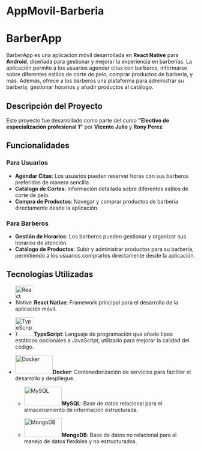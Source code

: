 # AppMovil-Barberia

# BarberApp

BarberApp es una aplicación móvil desarrollada en **React Native** para **Android**, diseñada para gestionar y mejorar la experiencia en barberías. La aplicación permite a los usuarios agendar citas con barberos, informarse sobre diferentes estilos de corte de pelo, comprar productos de barbería, y más. Además, ofrece a los barberos una plataforma para administrar su barbería, gestionar horarios y añadir productos al catálogo.

## Descripción del Proyecto

Este proyecto fue desarrollado como parte del curso **"Electivo de especialización profesional 1"** por **Vicente Julio** y **Rony Perez**.

## Funcionalidades

### Para Usuarios
- **Agendar Citas**: Los usuarios pueden reservar horas con sus barberos preferidos de manera sencilla.
- **Catálogo de Cortes**: Información detallada sobre diferentes estilos de corte de pelo.
- **Compra de Productos**: Navegar y comprar productos de barbería directamente desde la aplicación.

### Para Barberos
- **Gestión de Horarios**: Los barberos pueden gestionar y organizar sus horarios de atención.
- **Catálogo de Productos**: Subir y administrar productos para su barbería, permitiendo a los usuarios comprarlos directamente desde la aplicación.

## Tecnologías Utilizadas

- <img src="https://upload.wikimedia.org/wikipedia/commons/a/a7/React-icon.svg" alt="React Native" width="50" height="50">**React Native**: Framework principal para el desarrollo de la aplicación móvil.
  
- <img src="https://upload.wikimedia.org/wikipedia/commons/4/4c/Typescript_logo_2020.svg" alt="TypeScript" width="50" height="50">**TypeScript**: Lenguaje de programación que añade tipos estáticos opcionales a JavaScript, utilizado para mejorar la calidad del código.
  
- <img src="https://upload.wikimedia.org/wikipedia/commons/thumb/4/4e/Docker_%28container_engine%29_logo.svg/1280px-Docker_%28container_engine%29_logo.svg.png" alt="Docker" width="100" height="50">**Docker**: Contenedorización de servicios para facilitar el desarrollo y despliegue.
  
  - <img src="https://upload.wikimedia.org/wikipedia/fr/thumb/6/62/MySQL.svg/1280px-MySQL.svg.png" alt="MySQL" width="100" height="50">**MySQL**: Base de datos relacional para el almacenamiento de información estructurada.
    
  - <img src="https://upload.wikimedia.org/wikipedia/commons/thumb/9/93/MongoDB_Logo.svg/2560px-MongoDB_Logo.svg.png" alt="MongoDB" width="100" height="50">**MongoDB**: Base de datos no relacional para el manejo de datos flexibles y no estructurados.
    



